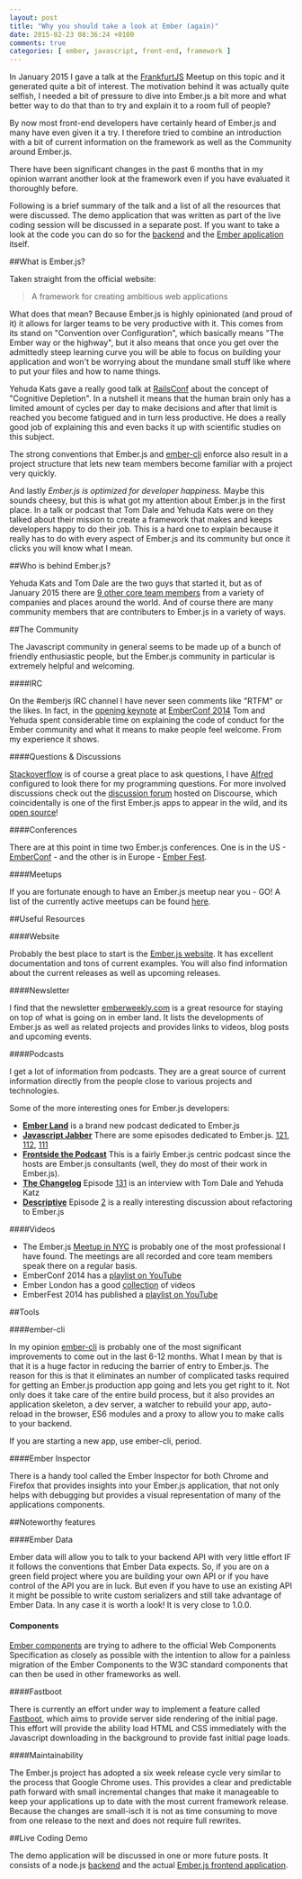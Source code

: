 ```yaml
---
layout: post
title: "Why you should take a look at Ember (again)"
date: 2015-02-23 08:36:24 +0100
comments: true
categories: [ ember, javascript, front-end, framework ]
---
```

In January 2015 I gave a talk at the [FrankfurtJS](http://frankfurtjs.org) Meetup on this topic and it generated quite a bit of interest. The motivation behind it was actually quite selfish, I needed a bit of pressure to dive into Ember.js a bit more and what better way to do that than to try and explain it to a room full of people?

By now most front-end developers have certainly heard of Ember.js and many have even given it a try. I therefore tried to combine an introduction with a bit of current information on the framework as well as the Community around Ember.js.

There have been significant changes in the past 6 months that in my opinion warrant another look at the framework even if you have evaluated it thoroughly before.

<script async class="speakerdeck-embed" data-id="3d3f1dc0851801328fc62e7b8af14da2" data-ratio="1.77777777777778" src="//speakerdeck.com/assets/embed.js"></script>
<!--more-->

Following is a brief summary of the talk and a list of all the resources that were discussed. The demo application that was written as part of the live coding session will be discussed in a separate post. If you want to take a look at the code you can do so for the [backend](https://github.com/hglattergotz/node-twitter-example) and the [Ember application](https://github.com/hglattergotz/ember-twitter-demo) itself.

##What is Ember.js?

Taken straight from the official website:

>A framework for creating ambitious web applications

What does that mean? Because Ember.js is highly opinionated (and proud of it) it allows for larger teams to be very productive with it. This comes from its stand on "Convention over Configuration", which basically means "The Ember way or the highway", but it also means that once you get over the admittedly steep learning curve you will be able to focus on building your application and won't be worrying about the mundane small stuff like where to put your files and how to name things.

Yehuda Kats gave a really good talk at [RailsConf](http://www.confreaks.com/videos/3337-railsconf-keynote-10-years) about the concept of "Cognitive Depletion". In a nutshell it means that the human brain only has a limited amount of cycles per day to make decisions and after that limit is reached you become fatigued and in turn less productive. He does a really good job of explaining this and even backs it up with scientific studies on this subject.

The strong conventions that Ember.js and [ember-cli](http://ember-cli.com) enforce also result in a project structure that lets new team members become familiar with a project very quickly.

And lastly *Ember.js is optimized for developer happiness.* Maybe this sounds cheesy, but this is what got my attention about Ember.js in the first place. In a talk or podcast that Tom Dale and Yehuda Kats were on they talked about their mission to create a framework that makes and keeps developers happy to do their job. This is a hard one to explain because it really has to do with every aspect of Ember.js and its community but once it clicks you will know what I mean.

##Who is behind Ember.js?

Yehuda Kats and Tom Dale are the two guys that started it, but as of January 2015 there are [9 other core team members](http://emberjs.com/team/) from a variety of companies and places around the world. And of course there are many community members that are contributers to Ember.js in a variety of ways.

##The Community

The Javascript community in general seems to be made up of a bunch of friendly enthusiastic people, but the Ember.js community in particular is extremely helpful and welcoming.

####IRC

On the #emberjs IRC channel I have never seen comments like "RTFM" or the likes. In fact, in the [opening keynote](https://www.youtube.com/watch?v=pON2erqemDY) at [EmberConf 2014](http://emberconf.com/) Tom and Yehuda spent considerable time on explaining the code of conduct for the Ember community and what it means to make people feel welcome. From my experience it shows.

####Questions & Discussions

[Stackoverflow](http://stackoverflow.com/questions/tagged/ember.js) is of course a great place to ask questions, I have [Alfred](http://www.alfredapp.com/) configured to look there for my programming questions.
For more involved discussions check out the [discussion forum](http://discuss.emberjs.com/) hosted on Discourse, which coincidentally is one of the first Ember.js apps to appear in the wild, and its [open source](https://github.com/discourse/discourse)!

####Conferences

There are at this point in time two Ember.js conferences. One is in the US - [EmberConf](http://emberconf.com) - and the other is in Europe - [Ember Fest](https://emberfest.eu/).

####Meetups

If you are fortunate enough to have an Ember.js meetup near you - GO! A list of the currently active meetups can be found [here](http://emberjs.com/community/meetups/).

##Useful Resources

####Website

Probably the best place to start is the [Ember.js website](http://emberjs.com). It has excellent documentation and tons of current examples. You will also find information about the current releases as well as upcoming releases.

####Newsletter

I find that the newsletter [emberweekly.com](http://emberweekly.com) is a great resource for staying on top of what is going on in ember land. It lists the developments of Ember.js as well as related projects and provides links to videos, blog posts and upcoming events.

####Podcasts

I get a lot of information from podcasts. They are a great source of current information directly from the people close to various projects and technologies.

Some of the more interesting ones for Ember.js developers:

* [__Ember Land__](http://www.ember.land/) is a brand new podcast dedicated to Ember.js
* [__Javascript Jabber__](http://devchat.tv/js-jabber/)
  There are some episodes dedicated to Ember.js. [121](http://devchat.tv/js-jabber/121-jsj-broccoli-js-with-jo-liss), [112](http://devchat.tv/js-jabber/112-jsj-refactoring-javascript-apps-into-a-framework-with-brandon-hays), [111](http://devchat.tv/js-jabber/111-jsj-the-ember-js-project-with-erik-bryn)
* [__Frontside the Podcast__](https://frontsidethepodcast.simplecast.fm)
  This is a fairly Ember.js centric podcast since the hosts are Ember.js consultants (well, they do most of their work in Ember.js).
* [__The Changelog__](http://thechangelog.com/)
  Episode [131](http://thechangelog.com/131/) is an interview with Tom Dale and Yehuda Katz
* [__Descriptive__](http://descriptive.audio/)
  Episode [2](http://descriptive.audio/episodes/2) is a really interesting discussion about refactoring to Ember.js

####Videos

* The Ember.js [Meetup in NYC](https://www.youtube.com/user/EmberNYC) is probably one of the most professional I have found.
  The meetings are all recorded and core team members speak there on a regular basis.
* EmberConf 2014 has a [playlist on YouTube](https://www.youtube.com/playlist?list=PLE7tQUdRKcyaOyfBnAndJxQ9PNVmKva0d)
* Ember London has a good [collection](https://vimeo.com/emberlondon/videos) of videos
* EmberFest 2014 has published a [playlist on YouTube](https://www.youtube.com/playlist?list=PLN4SpDLOSVkSbGTLohVaYGDB8hxWxGPBA)

##Tools

####ember-cli

In my opinion [ember-cli](http://www.ember-cli.com/) is probably one of the most significant improvements to come out in the last 6-12 months. What I mean by that is that it is a huge factor in reducing the barrier of entry to Ember.js. The reason for this is that it eliminates an number of complicated tasks required for getting an Ember.js production app going and lets you get right to it. Not only does it take care of the entire build process, but it also provides an application skeleton, a dev server, a watcher to rebuild your app, auto-reload in the browser, ES6 modules and a proxy to allow you to make calls to your backend.

If you are starting a new app, use ember-cli, period.

####Ember Inspector

There is a handy tool called the Ember Inspector for both Chrome and Firefox that provides insights into your Ember.js application, that not only helps with debugging but provides a visual representation of many of the applications components.

##Noteworthy features

####Ember Data

Ember data will allow you to talk to your backend API with very little effort IF it follows the conventions that Ember Data expects. So, if you are on a green field project where you are building your own API or if you have control of the API you are in luck.  But even if you have to use an existing API it might be possible to write custom serializers and still take advantage of Ember Data. In any case it is worth a look! It is very close to 1.0.0.

#### Components

[Ember components](http://emberjs.com/guides/components/) are trying to adhere to the official Web Components Specification as closely as possible with the intention to allow for a painless migration of the Ember Components to the W3C standard components that can then be used in other frameworks as well.

####Fastboot

There is currently an effort under way to implement a feature called [Fastboot](http://emberjs.com/blog/2015/01/08/inside-fastboot-faking-the-dom-in-node.html), which aims to provide server side rendering of the initial page. This effort will provide the ability load HTML and CSS immediately with the Javascript downloading in the background to provide fast initial page loads.

####Maintainability

The Ember.js project has adopted a six week release cycle very similar to the process that Google Chrome uses.  This provides a clear and predictable path forward with small incremental changes that make it manageable to keep your applications up to date with the most current framework release.  Because the changes are small-isch it is not as time consuming to move from one release to the next and does not require full rewrites.

##Live Coding Demo

The demo application will be discussed in one or more future posts. It consists of a node.js [backend](https://github.com/hglattergotz/node-twitter-example) and the actual [Ember.js frontend application](https://github.com/hglattergotz/ember-twitter-demo).

